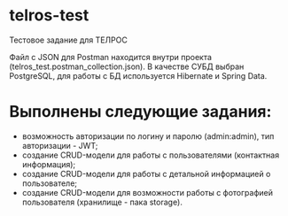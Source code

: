 # telros-test
Тестовое задание для ТЕЛРОС

Файл с JSON для Postman находится внутри проекта (telros_test.postman_collection.json).
В качестве СУБД выбран PostgreSQL, для работы с БД используется Hibernate и Spring Data.

# Выполнены следующие задания:
- возможность авторизации по логину и паролю (admin:admin), тип авторизации - JWT;
- создание CRUD-модели для работы с пользователями (контактная 
информация);
- создание CRUD-модели для работы с детальной информацией о 
пользователе;
- создание CRUD-модели для возможности работы с фотографией 
пользователя (хранилище - пака storage).

